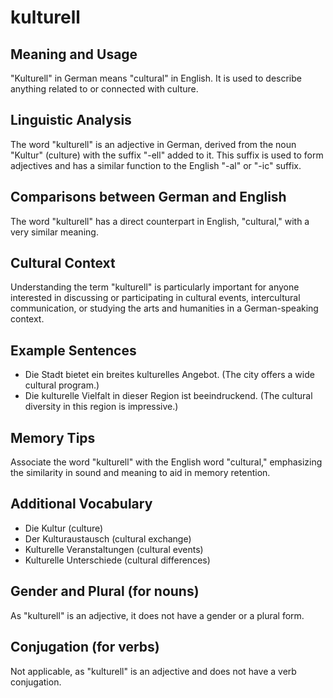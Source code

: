 # kulturell
## Meaning and Usage
"Kulturell" in German means "cultural" in English. It is used to describe anything related to or connected with culture.

## Linguistic Analysis
The word "kulturell" is an adjective in German, derived from the noun "Kultur" (culture) with the suffix "-ell" added to it. This suffix is used to form adjectives and has a similar function to the English "-al" or "-ic" suffix.

## Comparisons between German and English
The word "kulturell" has a direct counterpart in English, "cultural," with a very similar meaning.

## Cultural Context
Understanding the term "kulturell" is particularly important for anyone interested in discussing or participating in cultural events, intercultural communication, or studying the arts and humanities in a German-speaking context.

## Example Sentences
- Die Stadt bietet ein breites kulturelles Angebot. (The city offers a wide cultural program.)
- Die kulturelle Vielfalt in dieser Region ist beeindruckend. (The cultural diversity in this region is impressive.)

## Memory Tips
Associate the word "kulturell" with the English word "cultural," emphasizing the similarity in sound and meaning to aid in memory retention.

## Additional Vocabulary
- Die Kultur (culture)
- Der Kulturaustausch (cultural exchange)
- Kulturelle Veranstaltungen (cultural events)
- Kulturelle Unterschiede (cultural differences)

## Gender and Plural (for nouns)
As "kulturell" is an adjective, it does not have a gender or a plural form.

## Conjugation (for verbs)
Not applicable, as "kulturell" is an adjective and does not have a verb conjugation.